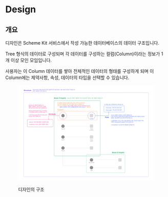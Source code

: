 # Design

## 개요

디자인은 Scheme Kit 서비스에서 작성 가능한 데이터베이스의 데이터 구조입니다.

Tree 형식의 데이터로 구성되며 각 데이터를 구성하는 컬럼(Column)이라는 정보가 1개 이상 모인 모임입니다.

사용자는 이 Column 데이터를 쌓아 전체적인 데이터의 형태를 구성하게 되며 이 Column에는 제약사항, 속성, 데이터의 타입을 선택할 수 있습니다.

<figure><img src="../../.gitbook/assets/image.png" alt=""><figcaption><p>디자인의 구조</p></figcaption></figure>
